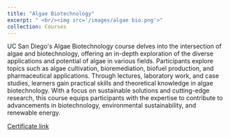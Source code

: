 ```yaml
---
title: "Algae Biotechnology"
excerpt: " <br/><img src='/images/algae bio.png'>"
collection: Courses
---
```



UC San Diego's Algae Biotechnology course delves into the intersection of algae and biotechnology, offering an in-depth exploration of the diverse applications and potential of algae in various fields. Participants explore topics such as algae cultivation, bioremediation, biofuel production, and pharmaceutical applications. Through lectures, laboratory work, and case studies, learners gain practical skills and theoretical knowledge in algae biotechnology. With a focus on sustainable solutions and cutting-edge research, this course equips participants with the expertise to contribute to advancements in biotechnology, environmental sustainability, and renewable energy.


 <a href="https://coursera.org/share/a41e82b57dc33d90fbf12514f82b953d">Certificate link</a>

